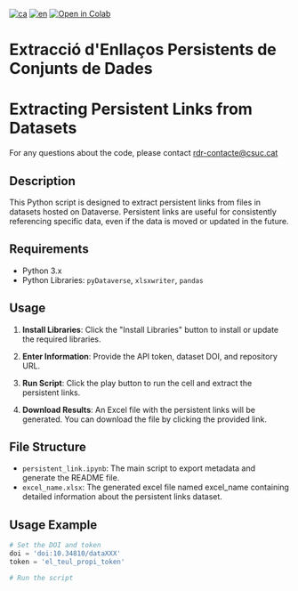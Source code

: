 [![ca](https://img.shields.io/badge/lang-ca-blue.svg)](https://github.com/CSUC/RDR-scripts/blob/main/persistent_link/README.md)
[![en](https://img.shields.io/badge/lang-en-green.svg)](https://github.com/CSUC/RDR-scripts/blob/main/persistent_link/README_ENG.md)
[![Open in Colab](https://colab.research.google.com/assets/colab-badge.svg)](https://colab.research.google.com/github/CSUC/RDR-scripts/blob/main/persistent_link/extract_persistent_link.ipynb)
# Extracció d'Enllaços Persistents de Conjunts de Dades
# Extracting Persistent Links from Datasets

For any questions about the code, please contact rdr-contacte@csuc.cat

## Description

This Python script is designed to extract persistent links from files in datasets hosted on Dataverse. Persistent links are useful for consistently referencing specific data, even if the data is moved or updated in the future.

## Requirements

- Python 3.x
- Python Libraries: `pyDataverse`, `xlsxwriter`, `pandas`

## Usage

1. **Install Libraries**: Click the "Install Libraries" button to install or update the required libraries.

2. **Enter Information**: Provide the API token, dataset DOI, and repository URL.

3. **Run Script**: Click the play button to run the cell and extract the persistent links.

4. **Download Results**: An Excel file with the persistent links will be generated. You can download the file by clicking the provided link.

## File Structure
- `persistent_link.ipynb`: The main script to export metadata and generate the README file.
- `excel_name.xlsx`: The generated excel file named excel_name containing detailed information about the persistent links dataset.

## Usage Example
```python
# Set the DOI and token
doi = 'doi:10.34810/dataXXX'
token = 'el_teul_propi_token'

# Run the script
